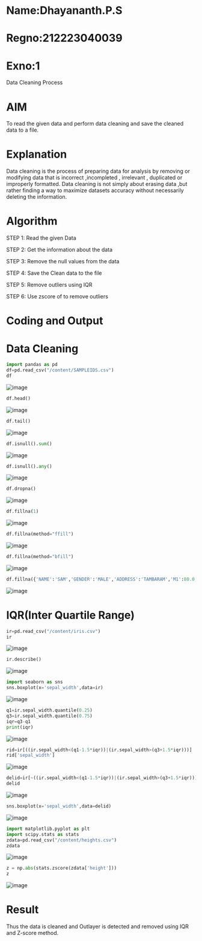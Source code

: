 # Name:Dhayananth.P.S
# Regno:212223040039
# Exno:1
Data Cleaning Process

# AIM
To read the given data and perform data cleaning and save the cleaned data to a file.

# Explanation
Data cleaning is the process of preparing data for analysis by removing or modifying data that is incorrect ,incompleted , irrelevant , duplicated or improperly formatted. Data cleaning is not simply about erasing data ,but rather finding a way to maximize datasets accuracy without necessarily deleting the information.

# Algorithm
STEP 1: Read the given Data

STEP 2: Get the information about the data

STEP 3: Remove the null values from the data

STEP 4: Save the Clean data to the file

STEP 5: Remove outliers using IQR

STEP 6: Use zscore of to remove outliers

# Coding and Output
# Data Cleaning
```py
import pandas as pd
df=pd.read_csv("/content/SAMPLEIDS.csv")
df
```
![image](https://github.com/user-attachments/assets/30a7d399-2fcc-4722-959a-4d21ccd0e272)
```py
df.head()
```
![image](https://github.com/user-attachments/assets/0be6426f-a466-4730-b7a4-39bb5aed2321)

```py
df.tail()
```
![image](https://github.com/user-attachments/assets/5cef8819-dd4b-417d-ad2b-4958f894e4b3)

```py
df.isnull().sum()
```
![image](https://github.com/user-attachments/assets/8e9c9dac-51e7-4ddb-8503-2a32e4c43dad)
```py
df.isnull().any()
```
![image](https://github.com/user-attachments/assets/5f9073e2-61a8-4d6d-8ba2-29a88e6f39ca)
```py
df.dropna()
```
![image](https://github.com/user-attachments/assets/3ca3202b-6d32-4d68-9d13-937aaba50a7b)

```py
df.fillna(1)
```
![image](https://github.com/user-attachments/assets/a92d820a-0e8b-48c4-ba7b-119803169157)

```py
df.fillna(method="ffill")
```
![image](https://github.com/user-attachments/assets/f28bd29f-4782-4756-8b9f-e483e99f9d56)

```py
df.fillna(method="bfill")
```
![image](https://github.com/user-attachments/assets/bc4bd6c3-2378-47f2-a1ce-07891de4899d)

```py
df.fillna({'NAME':'SAM','GENDER':'MALE','ADDRESS':'TAMBARAM','M1':80.0,'M2':85.,'M3':87.0,'M4':88.0,'TOTAL':340.0,'AVG':85.00})
```
![image](https://github.com/user-attachments/assets/c6875c74-d196-437a-a1b5-553b3954cc8a)

# IQR(Inter Quartile Range)

```py
ir=pd.read_csv("/content/iris.csv")
ir
```
![image](https://github.com/user-attachments/assets/047b46a6-23d9-426e-8d1a-6669858a0b57)

```py
ir.describe()
```
![image](https://github.com/user-attachments/assets/326c2f49-a91d-4c9b-8b67-de5efcbfde59)

```py
import seaborn as sns
sns.boxplot(x='sepal_width',data=ir)
```
![image](https://github.com/user-attachments/assets/e023ab75-5f92-45d2-82ad-c1e48f998537)

```py
q1=ir.sepal_width.quantile(0.25)
q3=ir.sepal_width.quantile(0.75)
iqr=q3-q1
print(iqr)
```
![image](https://github.com/user-attachments/assets/5d1c1ffa-15a2-4dd2-82fe-c06aecab2602)

```py
rid=ir[((ir.sepal_width<(q1-1.5*iqr))|(ir.sepal_width>(q3+1.5*iqr)))]
rid['sepal_width']
```
![image](https://github.com/user-attachments/assets/7a13a5dc-ea28-41f8-9b33-6591aa0822e4)

```py
delid=ir[~((ir.sepal_width<(q1-1.5*iqr))|(ir.sepal_width>(q3+1.5*iqr)))]
delid
```
![image](https://github.com/user-attachments/assets/2816f7c0-134a-4e14-bd64-97a5327463ac)

```py
sns.boxplot(x='sepal_width',data=delid)
```
![image](https://github.com/user-attachments/assets/33a48de0-73d4-4097-8ce1-40f0442a107b)

```py
import matplotlib.pyplot as plt
import scipy.stats as stats
zdata=pd.read_csv("/content/heights.csv")
zdata
```
![image](https://github.com/user-attachments/assets/c0be6cac-696e-4caf-9eb4-f65cc4369a01)

```py
z = np.abs(stats.zscore(zdata['height']))
z
```
![image](https://github.com/user-attachments/assets/195da89e-b358-446b-b846-6407ab533893)

# Result
Thus the data is cleaned and Outlayer is detected and removed using IQR and Z-score method.
